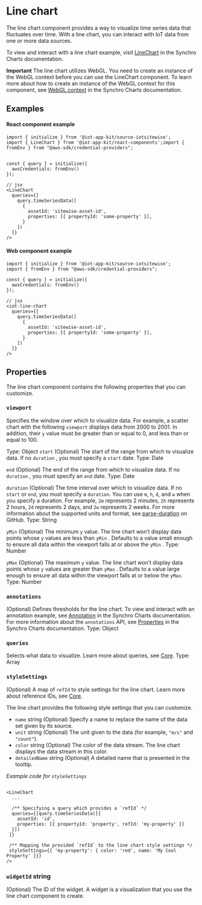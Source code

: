 # Line chart

The line chart component provides a way to visualize time series data that fluctuates over time. With a line chart, you can interact with IoT data from one or more data sources. 

To view and interact with a line chart example, visit [LineChart](https://synchrocharts.com/#/Components/LineChart) in the Synchro Charts documentation.

**Important**
The line chart utilizes WebGL. You need to create an instance of the WebGL context before you can use the LineChart component. To learn more about how to create an instance of the WebGL context for this component, see [WebGL context](https://synchrocharts.com/#/WebGL%20context) in the Synchro Charts documentation.  

## Examples

#### React component example

```
import { initialize } from '@iot-app-kit/source-iotsitewise';
import { LineChart } from '@iot-app-kit/react-components';import { fromEnv } from "@aws-sdk/credential-providers";


const { query } = initialize({
  awsCredentials: fromEnv()
});

// jsx
<LineChart
  queries={[
    query.timeSeriesData([
      { 
        assetId: 'sitewise-asset-id', 
        properties: [{ propertyId: 'some-property' }],
      }
    ])
  ]}
/>
```

#### Web component example

```
import { initialize } from '@iot-app-kit/source-iotsitewise';
import { fromEnv } from "@aws-sdk/credential-providers";

const { query } = initialize({
  awsCredentials: fromEnv()
});

// jsx
<iot-line-chart
  queries={[
    query.timeSeriesData([
      { 
        assetId: 'sitewise-asset-id', 
        properties: [{ propertyId: 'some-property' }],
      }
    ])
  ]}
/>
```

## Properties

The line chart component contains the following properties that you can customize. 

### `viewport` 

Specifies the window over which to visualize data. For example, a scatter chart with the following `viewport` displays data from 2000 to 2001. In addition, their `y` value must be greater than or equal to 0, and less than or equal to 100. 

Type: Object 
`start` 
(Optional) The start of the range from which to visualize data. If no `duration` , you must specify a `start` date.
Type: Date

`end`
(Optional) The end of the range from which to visualize data. If no `duration` , you must specify an `end` date. 
Type: Date

`duration`
(Optional) The time interval over which to visualize data. If no `start` or `end`, you must specify a `duration`. You can use `m`, `h`, `d`, and `w` when you specify a duration. For example,  `2m` represents 2 minutes, `2h` represents 2 hours, `2d` represents 2 days, and `2w` represents 2 weeks. For more information about the supported units and format, see [parse-duration](https://github.com/jkroso/parse-duration) on GitHub.
Type: String

`yMin`
(Optional) The minimum `y` value. The line chart won’t display data points whose `y` values are less than `yMin` . Defaults to a value small enough to ensure all data within the viewport falls at or above the  `yMin` . 
Type: Number

`yMax`
(Optional) The maximum `y` value. The line chart won’t display data points whose `y` values are greater than `yMax` . Defaults to a value large enough to ensure all data within the viewport falls at or below the  `yMax`. 
Type: Number

### `annotations` 

(Optional) Defines thresholds for the line chart. To view and interact with an annotation example, see [Annotation](https://synchrocharts.com/#/Features/Annotation) in the Synchro Charts documentation. For more information about the `annotations` API, see [Properties](https://synchrocharts.com/#/API/Properties) in the Synchro Charts documentation. 
Type: Object

### `queries`

Selects what data to visualize. Learn more about queries, see [Core](https://github.com/awslabs/iot-app-kit/tree/main/docs/Core.md). 
Type: Array 

### `styleSettings`

(Optional) A map of `refId` to style settings for the line chart. Learn more about reference IDs, see [Core](https://github.com/awslabs/iot-app-kit/tree/main/docs/Core.md). 

The line chart provides the following style settings that you can customize. 

* `name` string
    (Optional) Specify a name to replace the name of the data set given by its source.  
* `unit` string
    (Optional) The unit given to the data (for example, `"m/s"` and `"count"`).
* `color` string
    (Optional) The color of the data stream. The line chart displays the data stream in this color. 
* `detailedName` string
    (Optional) A detailed name that is presented in the tooltip. 
    

*Example code for `styleSettings`*

```

<LineChart
  ...

  /** Specifying a query which provides a `refId` */
  queries={[query.timeSeriesData([{ 
    assetId: 'id', 
    properties: [{ propertyId: 'property', refId: 'my-property' }]
  }])
 ]}
 
 /** Mapping the provided `refId` to the line chart style settings */
 styleSettings={{ 'my-property': { color: 'red', name: 'My Cool Property' }}}
/>

```

### `widgetId`  string

(Optional) The ID of the widget. A widget is a visualization that you use the line chart component to create.  
